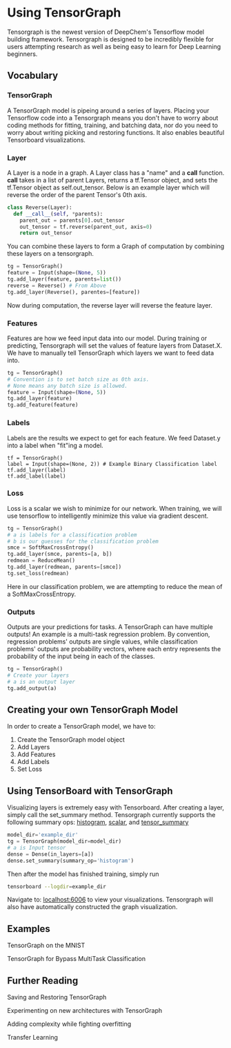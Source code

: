 # Using TensorGraph

Tensorgraph is the newest version of DeepChem's Tensorflow model building framework.
Tensorgraph is designed to be incredibly flexible for users attempting research as well as being easy to learn for Deep Learning beginners.

## Vocabulary

### TensorGraph
A TensorGraph model is pipeing around a series of layers.  Placing your Tensorflow code into a Tensorgraph means you don't have to worry about coding methods for fitting, training, and batching data, nor do you need to worry about writing picking and restoring functions. It also enables beautiful Tensorboard visualizations. 

### Layer
A Layer is a node in a graph.  A Layer class has a "name" and a __call__ function.  __call__ takes in a list of parent Layers, returns a tf.Tensor object, and sets the tf.Tensor object as self.out_tensor.  Below is an example layer which will reverse the order of the parent Tensor's 0th axis.

``` python
class Reverse(Layer):
  def __call__(self, *parents):
    parent_out = parents[0].out_tensor
    out_tensor = tf.reverse(parent_out, axis=0)
    return out_tensor
```
You can combine these layers to form a Graph of computation by combining these layers on a tensorgraph.
``` python
tg = TensorGraph()
feature = Input(shape=(None, 5))
tg.add_layer(feature, parents=list())
reverse = Reverse() # From Above
tg.add_layer(Reverse(), parentes=[feature])
```
Now during computation, the reverse layer will reverse the feature layer.

### Features
Features are how we feed input data into our model.  During training or predicting, Tensorgraph will set the values of feature layers from Dataset.X.  We have to manually tell TensorGraph which layers we want to feed data into.

``` python
tg = TensorGraph()
# Convention is to set batch size as 0th axis.
# None means any batch size is allowed.
feature = Input(shape=(None, 5))
tg.add_layer(feature)
tg.add_feature(feature)
```

### Labels
Labels are the results we expect to get for each feature.  We feed Dataset.y into a label when "fit"ing a model.
```
tf = TensorGraph()
label = Input(shape=(None, 2)) # Example Binary Classification label
tf.add_layer(label)
tf.add_label(label)
```

### Loss
Loss is a scalar we wish to minimize for our network.  When training, we will use tensorflow to intelligently minimize this value via gradient descent.

``` python
tg = TensorGraph()
# a is labels for a classification problem
# b is our guesses for the classification problem
smce = SoftMaxCrossEntropy()
tg.add_layer(smce, parents=[a, b])
redmean = ReduceMean()
tg.add_layer(redmean, parents=[smce])
tg.set_loss(redmean)
```
Here in our classification problem, we are attempting to reduce the mean of a SoftMaxCrossEntropy.

### Outputs
Outputs are your predictions for tasks.  A TensorGraph can have multiple outputs!  An example is a multi-task regression problem.
By convention, regression problems' outputs are single values, while classification problems' outputs are probability vectors,
where each entry represents the probability of the input being in each of the classes.

``` python
tg = TensorGraph()
# Create your layers
# a is an output layer
tg.add_output(a)
```

## Creating your own TensorGraph Model
In order to create a TensorGraph model, we have to:
1. Create the TensorGraph model object
2. Add Layers
3. Add Features
4. Add Labels
5. Set Loss

## Using TensorBoard with TensorGraph
Visualizing layers is extremely easy with Tensorboard. After creating a layer, simply call the set_summary method. 
Tensorgraph currently supports the following summary ops: [histogram](https://www.tensorflow.org/api_docs/python/tf/summary/histogram), [scalar](https://www.tensorflow.org/api_docs/python/tf/summary/scalar), and [tensor_summary](https://www.tensorflow.org/api_docs/python/tf/summary/tensor_summary)

``` python
model_dir='example_dir'
tg = TensorGraph(model_dir=model_dir)
# a is Input tensor
dense = Dense(in_layers=[a])
dense.set_summary(summary_op='histogram')
```
Then after the model has finished training, simply run
``` bash
tensorboard --logdir=example_dir
```
Navigate to: [localhost:6006](localhost:6006) to view your visualizations. Tensorgraph will also have automatically constructed the graph visualization.

## Examples
TensorGraph on the MNIST

TensorGraph for Bypass MultiTask Classification

## Further Reading
Saving and Restoring TensorGraph

Experimenting on new architectures with TensorGraph

Adding complexity while fighting overfitting

Transfer Learning